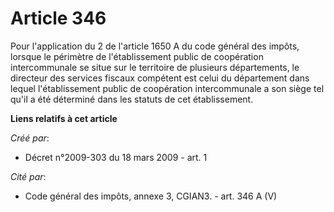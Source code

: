 # Article 346

Pour l'application du 2 de l'article 1650 A du code général des impôts, lorsque le périmètre de l'établissement public de
coopération intercommunale se situe sur le territoire de plusieurs départements, le directeur des services fiscaux compétent
est celui du département dans lequel l'établissement public de coopération intercommunale a son siège tel qu'il a été
déterminé dans les statuts de cet établissement.

**Liens relatifs à cet article**

_Créé par_:

  - Décret n°2009-303 du 18 mars 2009 - art. 1

_Cité par_:

  - Code général des impôts, annexe 3, CGIAN3. - art. 346 A (V)
